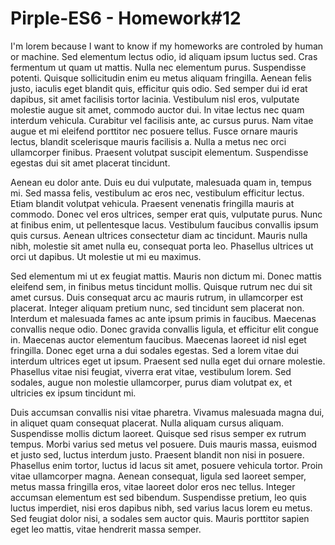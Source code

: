 # Pirple-ES6 - Homework#12

I'm lorem because I want to know if my homeworks are controled by human or machine.
Sed elementum lectus odio, id aliquam ipsum luctus sed. Cras fermentum ut quam ut mattis. Nulla nec elementum purus. Suspendisse potenti. Quisque sollicitudin enim eu metus aliquam fringilla. Aenean felis justo, iaculis eget blandit quis, efficitur quis odio. Sed semper dui id erat dapibus, sit amet facilisis tortor lacinia. Vestibulum nisl eros, vulputate molestie augue sit amet, commodo auctor dui. In vitae lectus nec quam interdum vehicula. Curabitur vel facilisis ante, ac cursus purus. Nam vitae augue et mi eleifend porttitor nec posuere tellus. Fusce ornare mauris lectus, blandit scelerisque mauris facilisis a. Nulla a metus nec orci ullamcorper finibus. Praesent volutpat suscipit elementum. Suspendisse egestas dui sit amet placerat tincidunt.

Aenean eu dolor ante. Duis eu dui vulputate, malesuada quam in, tempus mi. Sed massa felis, vestibulum ac eros nec, vestibulum efficitur lectus. Etiam blandit volutpat vehicula. Praesent venenatis fringilla mauris at commodo. Donec vel eros ultrices, semper erat quis, vulputate purus. Nunc at finibus enim, ut pellentesque lacus. Vestibulum faucibus convallis ipsum quis cursus. Aenean ultrices consectetur diam ac tincidunt. Mauris nulla nibh, molestie sit amet nulla eu, consequat porta leo. Phasellus ultrices ut orci ut dapibus. Ut molestie ut mi eu maximus.

Sed elementum mi ut ex feugiat mattis. Mauris non dictum mi. Donec mattis eleifend sem, in finibus metus tincidunt mollis. Quisque rutrum nec dui sit amet cursus. Duis consequat arcu ac mauris rutrum, in ullamcorper est placerat. Integer aliquam pretium nunc, sed tincidunt sem placerat non. Interdum et malesuada fames ac ante ipsum primis in faucibus. Maecenas convallis neque odio. Donec gravida convallis ligula, et efficitur elit congue in. Maecenas auctor elementum faucibus. Maecenas laoreet id nisl eget fringilla. Donec eget urna a dui sodales egestas. Sed a lorem vitae dui interdum ultrices eget ut ipsum. Praesent sed nulla eget dui ornare molestie. Phasellus vitae nisi feugiat, viverra erat vitae, vestibulum lorem. Sed sodales, augue non molestie ullamcorper, purus diam volutpat ex, et ultricies ex ipsum tincidunt mi.

Duis accumsan convallis nisi vitae pharetra. Vivamus malesuada magna dui, in aliquet quam consequat placerat. Nulla aliquam cursus aliquam. Suspendisse mollis dictum laoreet. Quisque sed risus semper ex rutrum tempus. Morbi varius sed metus vel posuere. Duis mauris massa, euismod et justo sed, luctus interdum justo. Praesent blandit non nisi in posuere. Phasellus enim tortor, luctus id lacus sit amet, posuere vehicula tortor. Proin vitae ullamcorper magna. Aenean consequat, ligula sed laoreet semper, metus massa fringilla eros, vitae laoreet dolor eros nec tellus. Integer accumsan elementum est sed bibendum. Suspendisse pretium, leo quis luctus imperdiet, nisi eros dapibus nibh, sed varius lacus lorem eu metus. Sed feugiat dolor nisi, a sodales sem auctor quis. Mauris porttitor sapien eget leo mattis, vitae hendrerit massa semper.
